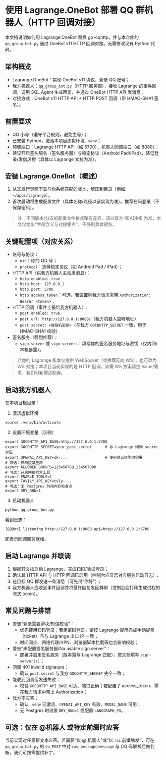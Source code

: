 # 使用 Lagrange.OneBot 部署 QQ 群机器人（HTTP 回调对接）

本文档说明如何用 Lagrange.OneBot 替换 go-cqhttp，并与本仓库的 `qq_group_bot.py` 通过 OneBot v11 HTTP 回调对接。无需修改现有 Python 代码。

## 架构概览
- Lagrange.OneBot：实现 OneBot v11 协议，登录 QQ 账号；
- 我方机器人：`qq_group_bot.py`（HTTP 服务器），接收 Lagrange 的事件回调，调用 SQL Agent 生成回复，并通过 OneBot HTTP API 发消息；
- 对接方式：OneBot v11 HTTP API + HTTP POST 回调（带 HMAC-SHA1 签名）。

## 前置要求
- QQ 小号（遵守平台规则，避免主号）；
- 已安装 Python，激活本项目虚拟环境 `.venv`；
- 预留端口：Lagrange HTTP API（如 5700）、机器人回调端口（如 8080）；
- 建议开启签名服务（签名服务器）与稳定协议（Android Pad/iPad），降低登录/发信风控（具体以 Lagrange 文档为准）。

## 安装 Lagrange.OneBot（概述）
1. 从其发行页面下载与你系统匹配的版本，解压到目录（例如 `~/apps/lagrange`）。
2. 首次启动将生成配置文件（具体名称/路径以该实现为准）。推荐扫码登录（不保存密码）。

> 注：不同版本/分支的配置文件格式略有差异，请以官方 README 为准。本文仅给出“字段含义与对接要点”，不强制具体键名。

## 关键配置项（对应关系）
- 账号与协议：
  - `uin`：你的 QQ 号；
  - `protocol`：选择稳定协议（如 Android Pad / iPad）；
- HTTP API（供我方机器人主动发消息）：
  - `http.enabled: true`
  - `http.host: 127.0.0.1`
  - `http.port: 5700`
  - `http.access_token`：可选，若设置则我方请求需带 `Authorization: Bearer <token>`；
- HTTP 回调（事件上报给我方机器人）：
  - `post.enabled: true`
  - `post.url: http://127.0.0.1:8080/`（我方机器人监听地址）
  - `post.secret: <强随机密钥>`（与我方 `GOCQHTTP_SECRET` 一致，用于 HMAC-SHA1 校验）
- 签名服务（强烈推荐）：
  - `sign-server` 或 `sign-servers`：填写你的签名服务地址与密钥（仅内网/本机暴露）。

> 若你的 Lagrange 版本仅提供 WebSocket（或推荐反向 WS），也可改为 WS 对接；本项目当前实现的是 HTTP 回调，如需 WS 方案请提 Issue/需求，我们可新增适配器。

## 启动我方机器人
在本项目根目录：

1) 激活虚拟环境
```
source .venv/bin/activate
```

2) 设置环境变量（示例）
```
export GOCQHTTP_API_BASE=http://127.0.0.1:5700
export GOCQHTTP_SECRET=your_post_secret      # 与 Lagrange 回调 secret 对应
export OPENAI_API_KEY=sk-...                 # 使用默认模型时需要
# 可选：仅响应某些群
export ALLOWED_GROUPS=123456789,234567890
# 可选：开启网络检索工具
export ENABLE_TOOLS=1
export TAVILY_API_KEY=tvly-...
# 可选：无 Postgres 时用内存检查点
export DRY_RUN=1
```

3) 启动机器人
```
python qq_group_bot.py
```

看到日志：
```
[QQBot] listening http://127.0.0.1:8080 api=http://127.0.0.1:5700
```
即表示回调服务就绪。

## 启动 Lagrange 并联调
1) 根据其文档启动 Lagrange，完成扫码/验证登录；
2) 确认其 HTTP API 与 HTTP 回调已启用（控制台应显示对应服务启动日志）；
3) 在目标 QQ 群发送一条消息（可先试“你好”）；
4) 我方机器人应收到事件回调并将最终回复发回群聊（控制台会打印生成过程的流式 token）。

## 常见问题与排错
- 警告“登录需要滑块/短信校验”：
  - 优先使用扫码登录；若走密码登录，请按 Lagrange 提示完成手动提票（ticket）且与 Lagrange 出口 IP 一致；
  - 时间同步、网络代理/VPN、浏览器脚本拦截等也会影响校验；
- 警告“未配置签名服务器/No usable sign server”：
  - 部署并启用签名服务（版本需与 Lagrange 匹配），按文档填写 `sign-server(s)`；
- 回调 401 invalid signature：
  - 确认 `post.secret` 与我方 `GOCQHTTP_SECRET` 完全一致；
- 能收到回调但发送失败：
  - 校验 `GOCQHTTP_API_BASE` 可达、端口正确；若配置了 access_token，需在我方请求中带上 Authorization；
- 我方不应答：
  - 确认 `.venv` 已激活、`OPENAI_API_KEY` 有效、`MODEL_NAME` 可用；
  - 无 Postgres 时设置 `DRY_RUN=1` 或配置 `LANGGRAPH_PG`。

## 可选：仅在 @机器人 或特定前缀时应答
当前实现对任意群文本应答。若需要“仅 @ 机器人”或“以 `!ai` 前缀触发”，可在 `qq_group_bot.py` 的 `do_POST` 中对 `raw_message/message` 与 CQ 码解析后做判断，我们可按需提供补丁。

